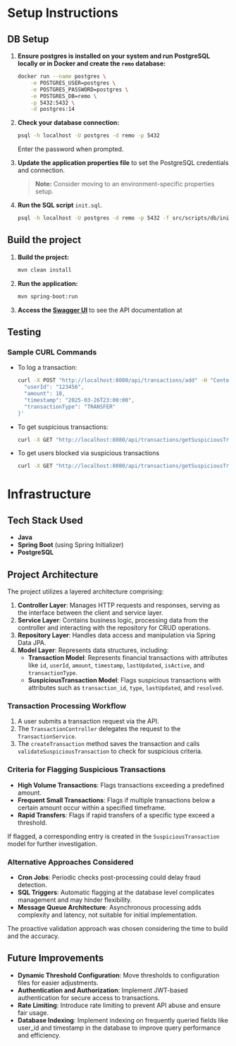 # Setup Instructions

## DB Setup

1. **Ensure postgres is installed on your system and run PostgreSQL locally or in Docker and create the `remo` database:**
   ```bash
   docker run --name postgres \
       -e POSTGRES_USER=postgres \
       -e POSTGRES_PASSWORD=postgres \
       -e POSTGRES_DB=remo \
       -p 5432:5432 \
       -d postgres:14
   ```

2. **Check your database connection:**
   ```bash
   psql -h localhost -U postgres -d remo -p 5432
   ```
   Enter the password when prompted.

3. **Update the application properties file** to set the PostgreSQL credentials and connection.
   > **Note:** Consider moving to an environment-specific properties setup.

4. **Run the SQL script** `init.sql`.
   ```bash
   psql -h localhost -U postgres -d remo -p 5432 -f src/scripts/db/init.sql
   ```



## Build the project

1. **Build the project:**
   ```bash
   mvn clean install
   ```

2. **Run the application:**
   ```bash
   mvn spring-boot:run
   ```
3. **Access the [Swagger UI](http://localhost:8080/remo-api.html)** to see the API documentation at



## Testing

### Sample CURL Commands

- To log a transaction:
   ```bash
   curl -X POST "http://localhost:8080/api/transactions/add" -H "Content-Type: application/json" -d '{
     "userId": "123456",
     "amount": 10,
     "timestamp": "2025-03-26T23:00:00",
     "transactionType": "TRANSFER"
   }'
   ```

- To get suspicious transactions:
   ```bash
   curl -X GET "http://localhost:8080/api/transactions/getSuspiciousTransactions/a123456"
   ```

- To get users blocked via suspicious transactions
   ```bash
   curl -X GET "http://localhost:8080/api/transactions/getSuspiciousTransactions/a123456"
   ```




# Infrastructure

## Tech Stack Used
- **Java**
- **Spring Boot** (using Spring Initializer)
- **PostgreSQL**



## Project Architecture

The project utilizes a layered architecture comprising:

1. **Controller Layer**: Manages HTTP requests and responses, serving as the interface between the client and service layer.
2. **Service Layer**: Contains business logic, processing data from the controller and interacting with the repository for CRUD operations.
3. **Repository Layer**: Handles data access and manipulation via Spring Data JPA.
4. **Model Layer**: Represents data structures, including:
   - **Transaction Model**: Represents financial transactions with attributes like `id`, `userId`, `amount`, `timestamp`, `lastUpdated`, `isActive`, and `transactionType`.
   - **SuspiciousTransaction Model**: Flags suspicious transactions with attributes such as `transaction_id`, `type`, `lastUpdated`, and `resolved`.



### Transaction Processing Workflow

1. A user submits a transaction request via the API.
2. The `TransactionController` delegates the request to the `TransactionService`.
3. The `createTransaction` method saves the transaction and calls `validateSuspiciousTransaction` to check for suspicious criteria.



### Criteria for Flagging Suspicious Transactions

- **High Volume Transactions**: Flags transactions exceeding a predefined amount.
- **Frequent Small Transactions**: Flags if multiple transactions below a certain amount occur within a specified timeframe.
- **Rapid Transfers**: Flags if rapid transfers of a specific type exceed a threshold.

If flagged, a corresponding entry is created in the `SuspiciousTransaction` model for further investigation.



### Alternative Approaches Considered

- **Cron Jobs**: Periodic checks post-processing could delay fraud detection.
- **SQL Triggers**: Automatic flagging at the database level complicates management and may hinder flexibility.
- **Message Queue Architecture**: Asynchronous processing adds complexity and latency, not suitable for initial implementation.

The proactive validation approach was chosen considering the time to build and the accuracy.



## Future Improvements

- **Dynamic Threshold Configuration**: Move thresholds to configuration files for easier adjustments.
- **Authentication and Authorization**: Implement JWT-based authentication for secure access to transactions.
- **Rate Limiting**: Introduce rate limiting to prevent API abuse and ensure fair usage.
- **Database Indexing**: Implement indexing on frequently queried fields like user_id and timestamp in the database to improve query performance and efficiency.
